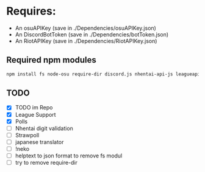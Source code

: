 # Requires:
* An osuAPIKey (save in ./Dependencies/osuAPIKey.json)
* An DiscordBotToken (save in ./Dependencies/botToken.json)
* An RiotAPIKey (save in ./Dependencies/RiotAPIKey.json)

## Required npm modules
```sh
npm install fs node-osu require-dir discord.js nhentai-api-js leagueapiwrapper
```
## TODO
- [x] TODO im Repo
- [x] League Support
- [x] Polls
- [ ] Nhentai digit validation
- [ ] Strawpoll
- [ ] japanese translator
- [ ] !neko
- [ ] helptext to json format to remove fs modul
- [ ] try to remove require-dir
